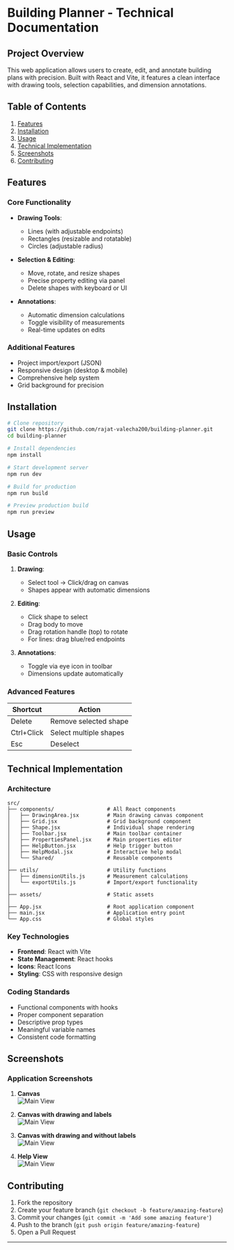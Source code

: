 # Building Planner - Technical Documentation

## Project Overview

This web application allows users to create, edit, and annotate building plans with precision. Built with React and Vite, it features a clean interface with drawing tools, selection capabilities, and dimension annotations.

## Table of Contents
1. [Features](#features)
2. [Installation](#installation)
3. [Usage](#usage)
4. [Technical Implementation](#technical-implementation)
5. [Screenshots](#screenshots)
6. [Contributing](#contributing)

## Features

### Core Functionality
- **Drawing Tools**:
  - Lines (with adjustable endpoints)
  - Rectangles (resizable and rotatable)
  - Circles (adjustable radius)

- **Selection & Editing**:
  - Move, rotate, and resize shapes
  - Precise property editing via panel
  - Delete shapes with keyboard or UI

- **Annotations**:
  - Automatic dimension calculations
  - Toggle visibility of measurements
  - Real-time updates on edits

### Additional Features
- Project import/export (JSON)
- Responsive design (desktop & mobile)
- Comprehensive help system
- Grid background for precision

## Installation

```bash
# Clone repository
git clone https://github.com/rajat-valecha200/building-planner.git
cd building-planner

# Install dependencies
npm install

# Start development server
npm run dev

# Build for production
npm run build

# Preview production build
npm run preview
```

## Usage

### Basic Controls
1. **Drawing**:
   - Select tool → Click/drag on canvas
   - Shapes appear with automatic dimensions

2. **Editing**:
   - Click shape to select
   - Drag body to move
   - Drag rotation handle (top) to rotate
   - For lines: drag blue/red endpoints

3. **Annotations**:
   - Toggle via eye icon in toolbar
   - Dimensions update automatically

### Advanced Features
| Shortcut       | Action                     |
|----------------|----------------------------|
| Delete         | Remove selected shape      |
| Ctrl+Click     | Select multiple shapes     |
| Esc            | Deselect                   |

## Technical Implementation

### Architecture
```
src/
├── components/                 # All React components
│   ├── DrawingArea.jsx         # Main drawing canvas component
│   ├── Grid.jsx                # Grid background component
│   ├── Shape.jsx               # Individual shape rendering
│   ├── Toolbar.jsx             # Main toolbar container
│   ├── PropertiesPanel.jsx     # Main properties editor
│   ├── HelpButton.jsx          # Help trigger button
│   ├── HelpModal.jsx           # Interactive help modal
│   └── Shared/                 # Reusable components
│
├── utils/                      # Utility functions
│   ├── dimensionUtils.js       # Measurement calculations
│   └── exportUtils.js          # Import/export functionality
│
├── assets/                     # Static assets
│
├── App.jsx                     # Root application component
├── main.jsx                    # Application entry point
└── App.css                     # Global styles
```

### Key Technologies
- **Frontend**: React with Vite
- **State Management**: React hooks
- **Icons**: React Icons
- **Styling**: CSS with responsive design

### Coding Standards
- Functional components with hooks
- Proper component separation
- Descriptive prop types
- Meaningful variable names
- Consistent code formatting

## Screenshots

### Application Screenshots

1. **Canvas**  
   ![Main View](./screenshots/blankCanvas.png)

2. **Canvas with drawing and labels**  
   ![Main View](./screenshots/canvasWithDrawingAndLabels.png)

3. **Canvas with drawing and without labels**  
   ![Main View](./screenshots/canvasWithDrawingWithoutLabels.png)

4. **Help View**  
   ![Main View](./screenshots/helpSection.png)

## Contributing

1. Fork the repository
2. Create your feature branch (`git checkout -b feature/amazing-feature`)
3. Commit your changes (`git commit -m 'Add some amazing feature'`)
4. Push to the branch (`git push origin feature/amazing-feature`)
5. Open a Pull Request

---